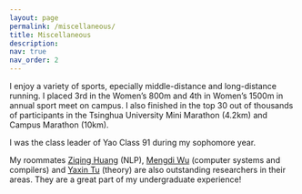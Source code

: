 ```yaml
---
layout: page
permalink: /miscellaneous/
title: Miscellaneous
description:
nav: true
nav_order: 2
---
```


I enjoy a variety of sports, epecially middle-distance and long-distance running. I placed 3rd in the Women’s 800m and 4th in Women’s 1500m in annual sport meet on campus. I also finished in the top 30 out of thousands of participants in the Tsinghua University Mini Marathon (4.2km) and Campus Marathon (10km).

I was the class leader of Yao Class 91 during my sophomore year.

My roommates <a href="https://ziqing-huang.github.io/">Ziqing Huang</a> (NLP), <a href="https://wmdi.github.io/">Mengdi Wu</a> (computer systems and compilers) and <a href="https://tu-yaxin.github.io/">Yaxin Tu</a> (theory) are also outstanding researchers in their areas. They are a great part of my undergraduate experience!
